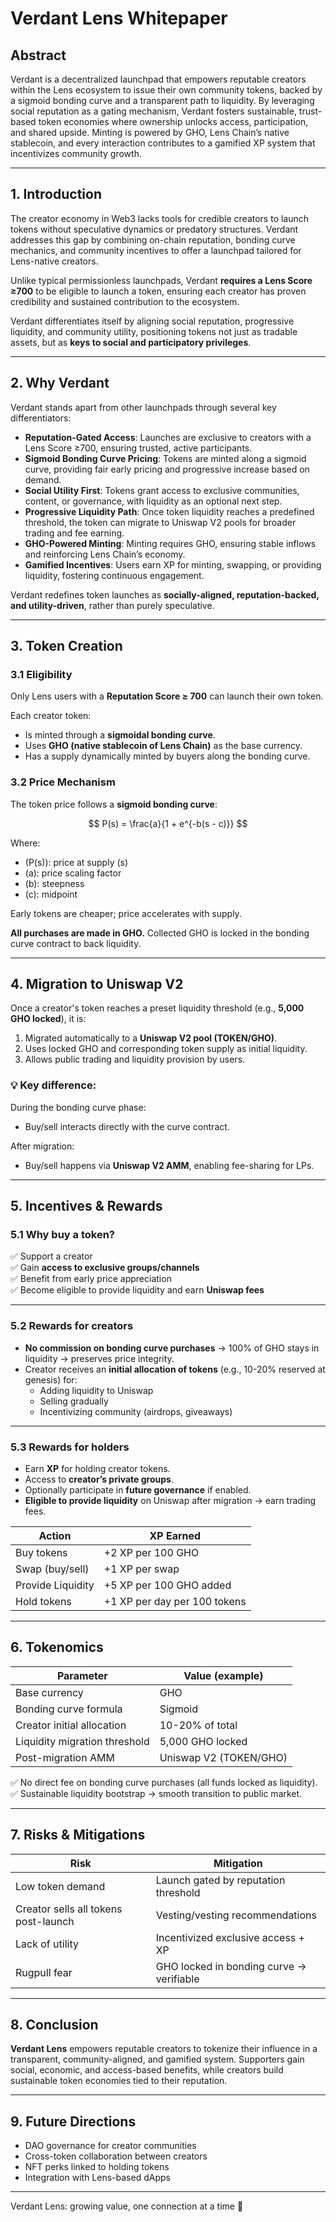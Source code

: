 # Verdant Lens Whitepaper

## Abstract

Verdant is a decentralized launchpad that empowers reputable creators within the Lens ecosystem to issue their own community tokens, backed by a sigmoid bonding curve and a transparent path to liquidity. By leveraging social reputation as a gating mechanism, Verdant fosters sustainable, trust-based token economies where ownership unlocks access, participation, and shared upside. Minting is powered by GHO, Lens Chain’s native stablecoin, and every interaction contributes to a gamified XP system that incentivizes community growth.

---

## 1. Introduction

The creator economy in Web3 lacks tools for credible creators to launch tokens without speculative dynamics or predatory structures. Verdant addresses this gap by combining on-chain reputation, bonding curve mechanics, and community incentives to offer a launchpad tailored for Lens-native creators.

Unlike typical permissionless launchpads, Verdant **requires a Lens Score ≥700** to be eligible to launch a token, ensuring each creator has proven credibility and sustained contribution to the ecosystem.

Verdant differentiates itself by aligning social reputation, progressive liquidity, and community utility, positioning tokens not just as tradable assets, but as **keys to social and participatory privileges**.

---

## 2. Why Verdant

Verdant stands apart from other launchpads through several key differentiators:

- **Reputation-Gated Access**: Launches are exclusive to creators with a Lens Score ≥700, ensuring trusted, active participants.
- **Sigmoid Bonding Curve Pricing**: Tokens are minted along a sigmoid curve, providing fair early pricing and progressive increase based on demand.
- **Social Utility First**: Tokens grant access to exclusive communities, content, or governance, with liquidity as an optional next step.
- **Progressive Liquidity Path**: Once token liquidity reaches a predefined threshold, the token can migrate to Uniswap V2 pools for broader trading and fee earning.
- **GHO-Powered Minting**: Minting requires GHO, ensuring stable inflows and reinforcing Lens Chain’s economy.
- **Gamified Incentives**: Users earn XP for minting, swapping, or providing liquidity, fostering continuous engagement.

Verdant redefines token launches as **socially-aligned, reputation-backed, and utility-driven**, rather than purely speculative.

---

## 3. Token Creation

### 3.1 Eligibility

Only Lens users with a **Reputation Score ≥ 700** can launch their own token.

Each creator token:

- Is minted through a **sigmoidal bonding curve**.
- Uses **GHO (native stablecoin of Lens Chain)** as the base currency.
- Has a supply dynamically minted by buyers along the bonding curve.

### 3.2 Price Mechanism

The token price follows a **sigmoid bonding curve**:

$$ P(s) = \frac{a}{1 + e^{-b(s - c)}} $$

Where:
- \(P(s)\): price at supply \(s\)
- \(a\): price scaling factor
- \(b\): steepness
- \(c\): midpoint

Early tokens are cheaper; price accelerates with supply.

**All purchases are made in GHO.** Collected GHO is locked in the bonding curve contract to back liquidity.

---

## 4. Migration to Uniswap V2

Once a creator's token reaches a preset liquidity threshold (e.g., **5,000 GHO locked**), it is:

1. Migrated automatically to a **Uniswap V2 pool (TOKEN/GHO)**.
2. Uses locked GHO and corresponding token supply as initial liquidity.
3. Allows public trading and liquidity provision by users.

### 💡 Key difference:

During the bonding curve phase:
- Buy/sell interacts directly with the curve contract.

After migration:
- Buy/sell happens via **Uniswap V2 AMM**, enabling fee-sharing for LPs.

---

## 5. Incentives & Rewards

### 5.1 Why buy a token?

✅ Support a creator  
✅ Gain **access to exclusive groups/channels**  
✅ Benefit from early price appreciation  
✅ Become eligible to provide liquidity and earn **Uniswap fees**

---

### 5.2 Rewards for creators

- **No commission on bonding curve purchases** → 100% of GHO stays in liquidity → preserves price integrity.
- Creator receives an **initial allocation of tokens** (e.g., 10-20% reserved at genesis) for:
  - Adding liquidity to Uniswap
  - Selling gradually
  - Incentivizing community (airdrops, giveaways)

---

### 5.3 Rewards for holders

- Earn **XP** for holding creator tokens.
- Access to **creator’s private groups**.
- Optionally participate in **future governance** if enabled.
- **Eligible to provide liquidity** on Uniswap after migration → earn trading fees.

| Action                   | XP Earned                |
|-------------------------|-------------------------|
| Buy tokens               | +2 XP per 100 GHO       |
| Swap (buy/sell)          | +1 XP per swap          |
| Provide Liquidity        | +5 XP per 100 GHO added |
| Hold tokens              | +1 XP per day per 100 tokens |

---

## 6. Tokenomics

| Parameter                    | Value (example)        |
|-----------------------------|-----------------------|
| Base currency                | GHO                   |
| Bonding curve formula        | Sigmoid               |
| Creator initial allocation    | 10-20% of total       |
| Liquidity migration threshold | 5,000 GHO locked     |
| Post-migration AMM           | Uniswap V2 (TOKEN/GHO)|

✅ No direct fee on bonding curve purchases (all funds locked as liquidity).  
✅ Sustainable liquidity bootstrap → smooth transition to public market.

---

## 7. Risks & Mitigations

| Risk                                 | Mitigation                              |
|-------------------------------------|----------------------------------------|
| Low token demand                     | Launch gated by reputation threshold    |
| Creator sells all tokens post-launch | Vesting/vesting recommendations        |
| Lack of utility                      | Incentivized exclusive access + XP      |
| Rugpull fear                         | GHO locked in bonding curve → verifiable |

---

## 8. Conclusion

**Verdant Lens** empowers reputable creators to tokenize their influence in a transparent, community-aligned, and gamified system. Supporters gain social, economic, and access-based benefits, while creators build sustainable token economies tied to their reputation.

---

## 9. Future Directions

- DAO governance for creator communities
- Cross-token collaboration between creators
- NFT perks linked to holding tokens
- Integration with Lens-based dApps

---

Verdant Lens: growing value, one connection at a time 🌱
